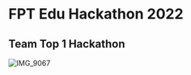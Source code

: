 # FPT Edu Hackathon 2022

## Team Top 1 Hackathon

![IMG_9067](https://user-images.githubusercontent.com/56961917/180759046-5c89ec30-597c-49e8-898f-20932e2bd12e.jpg)
